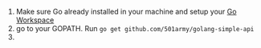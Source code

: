 1. Make sure Go already installed in your machine and setup your [Go Workspace](https://golang.org/doc/code.html#Workspaces)
2. go to your GOPATH. Run `go get github.com/501army/golang-simple-api`
3. 